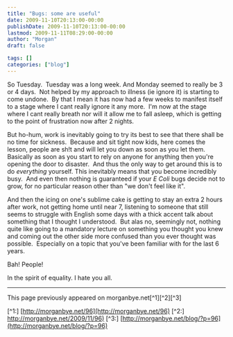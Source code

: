 ```yaml
---
title: "Bugs: some are useful"
date: 2009-11-10T20:13:00-00:00
publishDate: 2009-11-10T20:13:00-00:00
lastmod: 2009-11-11T08:29:00-00:00
author: "Morgan"
draft: false

tags: []
categories: ["blog"]
---
```


So Tuesday.  Tuesday was a long week. And Monday seemed to really be 3 or 4 days.  Not helped by my approach to illness (ie ignore it) is starting to come undone.  By that I mean it has now had a few weeks to manifest itself to a stage where I cant really ignore it any more.  I'm now at the stage where I cant really breath nor will it allow me to fall asleep, which is getting to the point of frustration now after 2 nights.

But ho-hum, work is inevitably going to try its best to see that there shall be no time for sickness.  Because and sit tight now kids, here comes the lesson, people are sh!t and will let you down as soon as you let them.  Basically as soon as you start to rely on anyone for anything then you're opening the door to disaster.  And thus the only way to get around this is to do *everything* yourself. This inevitably means that you become incredibly busy.  And even then nothing is guaranteed if your *E Coli* bugs decide not to grow, for no particular reason other than "we don't feel like it".

And then the icing on one's sublime cake is getting to stay an extra 2 hours after work, not getting home until near 7, listening to someone that still seems to struggle with English some days with a thick accent talk about something that I thought I understood.  But alas no, seemingly not, nothing quite like going to a mandatory lecture on something you thought you knew and coming out the other side more confused than you ever thought was possible.  Especially on a topic that you've been familiar with for the last 6 years.

Bah! People!

In the spirit of equality. I hate you all.


----
This page previously appeared on morganbye.net[^1][^2][^3]

[^1:] [http://morganbye.net/96](http://morganbye.net/96)
[^2:] [http://morganbye.net/2009/11/96)](http://morganbye.net/2009/11/96)
[^3:] [http://morganbye.net/blog/?p=96](http://morganbye.net/blog/?p=96)
